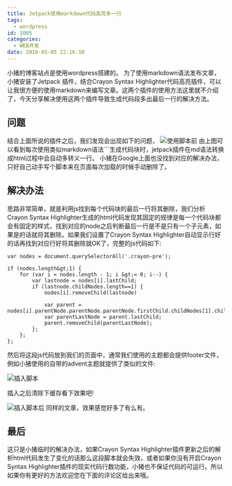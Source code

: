 ```yaml
---
title: Jetpack使用markdown代码高亮多一行
tags:
  - wordpress
id: 1005
categories:
  - WEB开发
date: 2016-05-05 22:16:10
---
```


小猪的博客站点是使用wordpress搭建的。
为了使用markdown语法发布文章，小猪安装了Jetpack 插件，结合Crayon Syntax Highlighter代码高亮插件，可以让我很方便的使用markdown来编写文章。这两个插件的使用方法这里就不介绍了，今天分享解决使用这两个插件导致生成代码段多出最后一行的解决方法。

## 问题

结合上面所说的插件之后，我们发现会出现如下的问题，
![使用脚本前](http://ww2.sinaimg.cn/mw690/88e12591gw1f3kmztfzc4j20ht0lhn1q.jpg)
由上图可以看到每次使用类似markdown语法```生成代码块时，jetpack插件在md语法转换成html过程中会自动多转义一行。
小猪在Google上面也没找到对应的解决办法，只好自己动手写个脚本来在页面每次加载的时候手动删除了。

## 解决办法

思路非常简单，就是利用js找到每个代码块的最后一行将其删除，我们分析Crayon Syntax Highlighter生成的html代码发现其固定的规律是每一个代码块都会有固定的样式，找到对应的node之后判断最后一行是不是只有一个子元素，如果是的话就将其删除。如果我们设置了Crayon Syntax Highlighter自动显示行好的话再找到对应行好将其删除就OK了，完整的js代码如下:

    var nodes = document.querySelectorAll('.crayon-pre');

    if (nodes.length&gt;1) {
        for (var i = nodes.length - 1; i &gt;= 0; i--) {
            var lastnode = nodes[i].lastChild;
            if (lastnode.childNodes.length==1) {
                nodes[i].removeChild(lastnode)

                var parent = nodes[i].parentNode.parentNode.parentNode.firstChild.childNodes[1].childNodes[1];
                var parentLastNode = parent.lastChild;
                parent.removeChild(parentLastNode);
            };
        };    
    };

然后将这段js代码放到我们的页面中，通常我们使用的主题都会提供footer文件，例如小猪使用的自带的advent主题就提供了类似的文件:

![插入脚本](http://ww4.sinaimg.cn/large/88e12591gw1f3kmzscc7xj20vg0eitdt.jpg)

插入之后清除下缓存看下效果吧!

![插入脚本后](http://ww3.sinaimg.cn/large/88e12591gw1f3kmzt43msj20op0hh0wn.jpg)
同样的文章，效果感觉好多了有么有。

## 最后

这只是小猪临时的解决办法，如果Crayon Syntax Highlighter插件更新之后的解析html代码发生了变化的话那么这段脚本就会失效，或者如果你没有开启Crayon Syntax Highlighter插件的现实代码行数功能，小猪也不保证代码的可运行。所以如果你有更好的方法欢迎您在下面的评论区给出来哦。